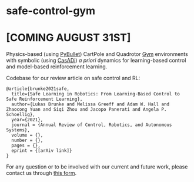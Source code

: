 # safe-control-gym

# [COMING AUGUST 31ST]

Physics-based (using [PyBullet](https://pybullet.org/wordpress/)) CartPole and Quadrotor [Gym](https://gym.openai.com) environments with symbolic (using [CasADi](https://web.casadi.org)) *a priori* dynamics for learning-based control and model-based reinforcement learning. 

Codebase for our review article on safe control and RL:

```
@article{brunke2021safe,
  title={Safe Learning in Robotics: From Learning-Based Control to Safe Reinforcement Learning}, 
  author={Lukas Brunke and Melissa Greeff and Adam W. Hall and Zhaocong Yuan and Siqi Zhou and Jacopo Panerati and Angela P. Schoellig},
  year={2021},
  journal = {Annual Review of Control, Robotics, and Autonomous Systems},
  volume = {},
  number = {},
  pages = {},
  eprint = {[arXiv link]}
}
```
For any question or to be involved with our current and future work, please contact us through [this form](https://forms.office.com/r/A4UewwYpcn).
